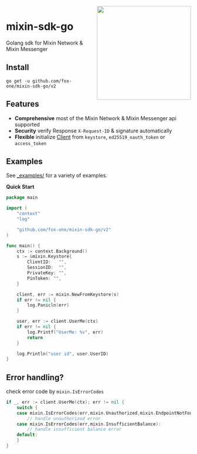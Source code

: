 <img align="right" width="256px" src="https://raw.githubusercontent.com/fox-one/mixin-sdk-go/master/logo/logo.png">

# mixin-sdk-go
Golang sdk for Mixin Network & Mixin Messenger

## Install

`go get -u github.com/fox-one/mixin-sdk-go/v2`

## Features

* **Comprehensive** most of the Mixin Network & Mixin Messenger api supported
* **Security** verify Response `X-Request-ID` & signature automatically
* **Flexible** initialize [Client](https://github.com/fox-one/mixin-sdk-go/blob/master/client.go) from `keystore`, `ed25519_oauth_token` or `access_token`

## Examples

See [_examples/](https://github.com/fox-one/mixin-sdk-go/blob/master/_examples/) for a variety of examples.

**Quick Start**

```go
package main

import (
	"context"
	"log"

	"github.com/fox-one/mixin-sdk-go/v2"
)

func main() {
	ctx := context.Background()
	s := &mixin.Keystore{
		ClientID:   "",
		SessionID:  "",
		PrivateKey: "",
		PinToken: "",
	}

	client, err := mixin.NewFromKeystore(s)
	if err != nil {
		log.Panicln(err)
	}

	user, err := client.UserMe(ctx)
	if err != nil {
		log.Printf("UserMe: %v", err)
		return
	}

	log.Println("user id", user.UserID)
}
```

## Error handling?

check error code by `mixin.IsErrorCodes`

```go
if _, err := client.UserMe(ctx); err != nil {
    switch {
    case mixin.IsErrorCodes(err,mixin.Unauthorized,mixin.EndpointNotFound):
    	// handle unauthorized error
    case mixin.IsErrorCodes(err,mixin.InsufficientBalance):
        // handle insufficient balance error
    default:
    }
}
```

